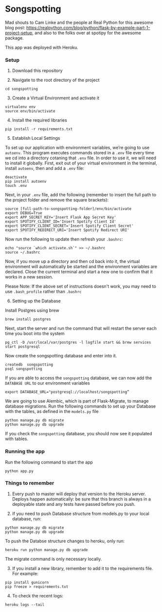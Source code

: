 # Songspotting

Mad shouts to Cam Linke and the people at Real Python for this awesome blog post: https://realpython.com/blog/python/flask-by-example-part-1-project-setup, and also to the folks over at spotipy for the awesome package.

This app was deployed with Heroku.

### Setup
1. Download this repository

2. Navigate to the root directory of the project
```
cd songspotting
```

3. Create a Virtual Environment and activate it
```
virtualenv env
source env/bin/activate
```

4. Install the required libraries
```
pip install -r requirements.txt
```

5. Establish Local Settings

To set up our application with environment variables, we’re going to use `autoenv`. This program executes commands stored in a `.env` file every time we cd into a directory cotaning that `.env` file. In order to use it, we will need to install it globally. First, exit out of your virtual environment in the terminal, install `autoenv`, then and add a `.env` file:

```
deactivate
pip install autoenv
touch .env
```

Next, in your `.env` file, add the following (remember to insert the full path to the project folder and remove the square brackets):
```
source [full-path-to-songspotting-folder]/env/bin/activate
export DEBUG=True
export APP_SECRET_KEY='Insert Flask App Secret Key'
export SPOTIFY_CLIENT_ID='Insert Spotify Client Id'
export SPOTIFY_CLIENT_SECRET='Insert Spotify Client Secret'
export SPOTIFY_REDIRECT_URI='Insert Spotify Redirect URI'
```

Now run the following to update then refresh your `.bashrc`:
```
echo "source `which activate.sh`" >> ~/.bashrc
source ~/.bashrc
```

Now, if you move up a directory and then cd back into it, the virtual environment will automatically be started and the environment variables are declared. Close the current terminal and start a new one to confirm that it works in a new session.

Please Note: If the above set of instructions doesn't work, you may need to use `.bash_profile` rather than `.bashrc`


6. Setting up the Database

Install Postgres using brew
```
brew install postgres
```

Next, start the server and run the command that will restart the server each time you boot into the system
```
pg_ctl -D /usr/local/var/postgres -l logfile start && brew services start postgresql
```

Now create the songspotting database and enter into it.
```
createdb  songspotting
psql songspotting
```

If you are able to access the `songspotting` database, we can now add the `DATABASE URL` to our environment variables
```
export DATABASE_URL="postgresql://localhost/songspotting”
```

We are going to use Alembic, which is part of Flask-Migrate, to manage database migrations. Run the following commands to set up your Database with the tables, as defined in the `models.py` file

```
python manage.py db migrate
python manage.py db upgrade
```

If you check the `songspotting` database, you should now see it populated with tables.



### Running the app
Run the following command to start the app
```
python app.py
```


### Things to remember 

1. Every push to master will deploy that version to the Heroku server. Deploys happen automatically: be sure that this branch  is always in a deployable state and any tests have passed before you push.

2. If you need to push Database structure from models.py to your local database, run:
```
python manage.py db migrate
python manage.py db upgrade
```

To push the Databse structure changes to heroku, only run:
```
heroku run python manage.py db upgrade
```
The migrate command is only necessary locally. 

3. If you install a new library, remember to add it to the requirements file. For example:
```
pip install gunicorn
pip freeze > requirements.txt
```

4. To check the recent logs:
```
heroku logs --tail
```
